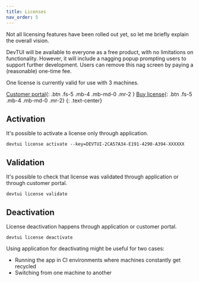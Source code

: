 ```yaml
---
title: Licenses
nav_order: 5
---
```

Not all licensing features have been rolled out yet, so let me briefly explain the overall vision.

DevTUI will be available to everyone as a free product, with no limitations on functionality. However, it will include a nagging popup prompting users to support further development. Users can remove this nag screen by paying a (reasonable) one-time fee.

One license is currently valid for use with 3 machines.

[Customer portal](https://polar.sh/krooni/portal/request){: .btn .fs-5 .mb-4 .mb-md-0 .mr-2 } [Buy license](https://buy.polar.sh/polar_cl_JPBTnQKWsNBC8lA7tpR1uZYne5hMuW40xqTRI3P9WcH){: .btn .fs-5 .mb-4 .mb-md-0 .mr-2}
{: .text-center}
## Activation
It's possible to activate a license only through application.

`devtui license activate --key=DEVTUI-2CA57A34-E191-4290-A394-XXXXXX`

## Validation
It's possible to check that license was validated through application or through customer portal.

`devtui license validate`

## Deactivation
License deactivation happens through application or customer portal.

`devtui license deactivate`

Using application for deactivating might be useful for two cases:
- Running the app in CI environments where machines constantly get recycled
- Switching from one machine to another
